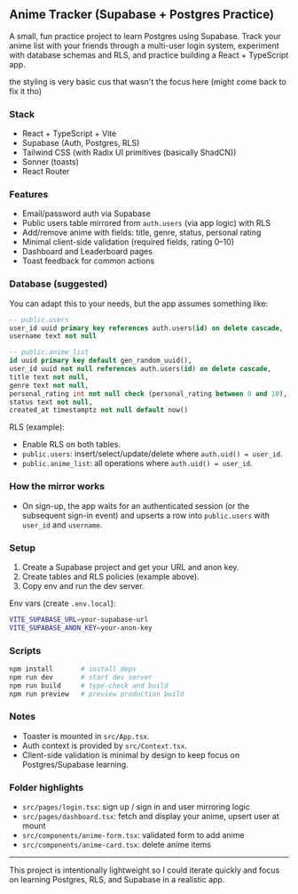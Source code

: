 ## Anime Tracker (Supabase + Postgres Practice)

A small, fun practice project to learn Postgres using Supabase. Track your anime list with your friends through a multi-user login system, experiment with database schemas and RLS, and practice building a React + TypeScript app.

the styling is very basic cus that wasn't the focus here (might come back to fix it tho)

### Stack
- React + TypeScript + Vite
- Supabase (Auth, Postgres, RLS)
- Tailwind CSS (with Radix UI primitives (basically ShadCN))
- Sonner (toasts)
- React Router

### Features
- Email/password auth via Supabase
- Public users table mirrored from `auth.users` (via app logic) with RLS
- Add/remove anime with fields: title, genre, status, personal rating
- Minimal client-side validation (required fields, rating 0–10)
- Dashboard and Leaderboard pages
- Toast feedback for common actions

### Database (suggested)
You can adapt this to your needs, but the app assumes something like:

```sql
-- public.users
user_id uuid primary key references auth.users(id) on delete cascade,
username text not null

-- public.anime_list
id uuid primary key default gen_random_uuid(),
user_id uuid not null references auth.users(id) on delete cascade,
title text not null,
genre text not null,
personal_rating int not null check (personal_rating between 0 and 10),
status text not null,
created_at timestamptz not null default now()
```

RLS (example):
- Enable RLS on both tables.
- `public.users`: insert/select/update/delete where `auth.uid() = user_id`.
- `public.anime_list`: all operations where `auth.uid() = user_id`.

### How the mirror works
- On sign-up, the app waits for an authenticated session (or the subsequent sign-in event) and upserts a row into `public.users` with `user_id` and `username`.

### Setup
1) Create a Supabase project and get your URL and anon key.
2) Create tables and RLS policies (example above).
3) Copy env and run the dev server.

Env vars (create `.env.local`):
```bash
VITE_SUPABASE_URL=your-supabase-url
VITE_SUPABASE_ANON_KEY=your-anon-key
```

### Scripts
```bash
npm install       # install deps
npm run dev       # start dev server
npm run build     # type-check and build
npm run preview   # preview production build
```

### Notes
- Toaster is mounted in `src/App.tsx`.
- Auth context is provided by `src/Context.tsx`.
- Client-side validation is minimal by design to keep focus on Postgres/Supabase learning.

### Folder highlights
- `src/pages/login.tsx`: sign up / sign in and user mirroring logic
- `src/pages/dashboard.tsx`: fetch and display your anime, upsert user at mount
- `src/components/anime-form.tsx`: validated form to add anime
- `src/components/anime-card.tsx`: delete anime items

---

This project is intentionally lightweight so I could iterate quickly and focus on learning Postgres, RLS, and Supabase in a realistic app.
